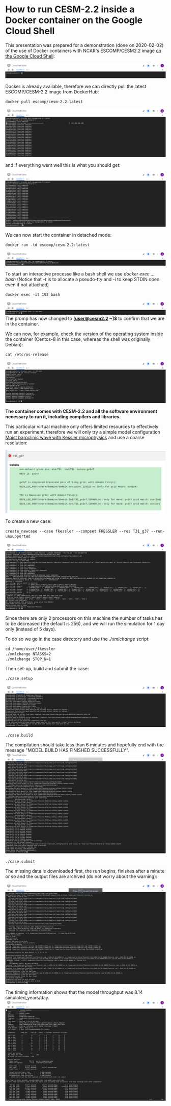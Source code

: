 # How to run CESM-2.2 inside a Docker container on the Google Cloud Shell


This presentation was prepared for a demonstration (done on 2020-02-02) of the use
of Docker containers with NCAR's ESCOMP/CESM2.2 image [on the Google Cloud Shell](https://shell.cloud.google.com):

![alt text](img/Cloud_Shell_Editor.png "Cloud Shell")

Docker is already available, therefore we can directly pull the latest ESCOMP/CESM-2.2 image from DockerHub:
```
docker pull escomp/cesm-2.2:latest
```
![alt text](img/Pulling_from_escomp.png "Pulling the image")

and if everything went well this is what you should get:

![alt text](img/Docker_image_downloaded.png "Download finished")

We can now start the container in detached mode:
```
docker run -td escomp/cesm-2.2:latest
```
![alt text](img/Docker_run.png "Docker run")

To start an interactive processe like a bash shell we use *docker exec ... bash*
(Notice that *-t* is to allocate a pseudo-tty and *-i* to keep STDIN open even if not attached) 
```
docker exec -it 192 bash
```
![alt text](img/Docker_exec.png "Docker exec")
The promp has now changed to **[user@cesm2.2 ~]$** to confirm that we are in the container.

We can now, for example, check the version of the operating system inside the container (Centos-8 in this case, 
whereas the shell was originally Debian):
```
cat /etc/os-release
```
![alt text](img/Bash_shell.png "Bash shell")

__The container comes with CESM-2.2 and all the software environment necessary to run it, 
including compilers and libraries.__

This particular virtual machine only offers limited resources to effectively run an experiment, therefore we will
only try a simple model configuration 
[Moist baroclinic wave with Kessler microphysics](https://www.cesm.ucar.edu/models/simpler-models/fkessler/index.html) and use a coarse resolution:

![alt text](img/T31_g37.png "From https://www.cesm.ucar.edu/models/cesm2/config/grids.html")

To create a new case:
```
create_newcase --case fkessler --compset FKESSLER --res T31_g37 --run-unsupported
```
![alt text](img/Create_newcase.png "Create new case")

Since there are only 2 processors on this machine the number of tasks has to be decreased (the default is 256), and we will run the simulation for 1 day only (instead of 5 days). 

To do so we go in the case directory and use the *./xmlchange* script:
```
cd /home/user/fkessler
./xmlchange NTASKS=2
./xmlchange STOP_N=1
```
Then set-up, build and submit the case:
```
./case.setup
```
![alt text](img/Case_setup.png "Case setup")
```
./case.build
```
The compilation should take less than 6 minutes and hopefully end with the message "MODEL BUILD HAS FINISHED SUCCESSFULLY".
![alt text](img/Case_build_successful.png "Case built successfully")
```
./case.submit
```
The missing data is downloaded first, the run begins, finishes after a minute or so and the output files are archived (do not worry about the warning):

![alt text](img/Run_finished.png "Run finished and data archived")

The timing information shows that the model throughput was 8.14 simulated_years/day.
![alt text](img/Timing.png "Timing")
